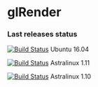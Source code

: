 # glRender
### Last releases status
[![Build Status](http://sogimu.fvds.ru:8080/buildStatus/icon?job=glRender/Release/Linux/Ubuntu_16.04)](http://sogimu.fvds.ru:8080/job/glRender/job/Release/job/Linux/job/Ubuntu_16.04/) Ubuntu 16.04 

[![Build Status](http://sogimu.fvds.ru:8080/buildStatus/icon?job=glRender/Release/Linux/Astralinux_1.11)](http://sogimu.fvds.ru:8080/job/glRender/job/Release/job/Linux/job/Astralinux_1.11/) Astralinux 1.11

[![Build Status](http://sogimu.fvds.ru:8080/buildStatus/icon?job=glRender/Release/Linux/Astralinux_1.10)](http://sogimu.fvds.ru:8080/job/glRender/job/Release/job/Linux/job/Astralinux_1.10/) Astralinux 1.10
